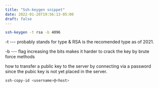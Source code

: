 ```yaml
---
title: "Ssh-keygen snippet"
date: 2022-01-26T19:56:13-05:00
draft: false
---
```



```bash
ssh-keygen -t rsa -b 4096
```

-t --- probably stands for type & RSA is the recomended type as of 2021.

-b ---  flag increasing the bits makes it harder to crack the key by brute force methods 



how to transfer a public key to the server by connecting via a password since the pubic key is not yet placed in the server.

```bash
ssh-copy-id <username>@<host>
```

